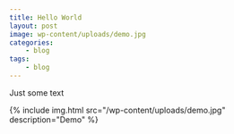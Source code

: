 ```yaml
---
title: Hello World
layout: post
image: wp-content/uploads/demo.jpg
categories:
    - blog
tags:
    - blog
---
```

Just some text

{% include img.html
src="/wp-content/uploads/demo.jpg"
description="Demo"
%}

